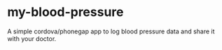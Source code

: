 # my-blood-pressure
A simple cordova/phonegap app to log blood pressure data and share it with your doctor.

